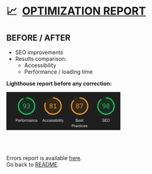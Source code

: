 # :chart_with_upwards_trend:&nbsp; <ins>OPTIMIZATION REPORT</ins>

## BEFORE / AFTER

- SEO improvements
- Results comparison:
  - Accessibility
  - Performance / loading time

**Lighthouse report before any correction:**

<img src="/report-img/img1.png" height="100"/>

<br></br>

Errors report is available [here](/ERRORS.md).  
Go back to [README](README.md).
